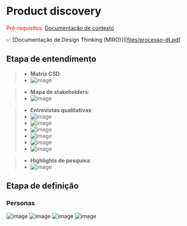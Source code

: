 # Product discovery

<span style="color:red">Pré-requisitos: <a href="01-Contexto.md"> Documentação de contexto</a></span>

✅ [Documentação de Design Thinking (MIRO)]([[files/processo-dt.pdf](https://miro.com/app/board/uXjVKoqwSn4=/)

## Etapa de entendimento

> * **Matriz CSD**:
> * ![image](https://github.com/user-attachments/assets/c93bd3f1-6cce-4bc7-a8ed-ee5da56921ba)

> * **Mapa de stakeholders**:
> * ![image](https://github.com/user-attachments/assets/08b6e789-a7c5-4ac7-a149-c88d7257afee)

> * **Entrevistas qualitativas**:
> * ![image](https://github.com/user-attachments/assets/4593c751-aac2-44ee-87c2-966a48befa89)
> * ![image](https://github.com/user-attachments/assets/be9a2058-95a7-4546-a7c2-a3b8e67fd52d)
> * ![image](https://github.com/user-attachments/assets/b2fcd246-e982-45d6-8713-48b48ed5ef96)
> * ![image](https://github.com/user-attachments/assets/8c7c72b5-351d-4352-9956-4a3b309abdba)
> * ![image](https://github.com/user-attachments/assets/dd8320d8-d9df-4a4a-807f-032410b39c51)
> * ![image](https://github.com/user-attachments/assets/640960f5-7aed-4bcf-9144-9a2cc92dbe98)


> * **Highlights de pesquisa**:
> * ![image](https://github.com/user-attachments/assets/c7c6e39b-8c81-442c-9af1-9534f7da7f2b)


## Etapa de definição

### Personas
![image](https://github.com/user-attachments/assets/92d39820-747c-4973-9409-5f64f2f89858)
![image](https://github.com/user-attachments/assets/b1ae7a27-43dc-4b58-a4e1-68011647d843)
![image](https://github.com/user-attachments/assets/9e0240dd-4396-421b-93ba-e156e8b8ea01)
![image](https://github.com/user-attachments/assets/81bf52dd-91f8-4c60-984d-b1971554fb55)




